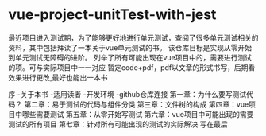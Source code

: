 # vue-project-unitTest-with-jest
最近项目进入测试期，为了能够更好地进行单元测试，查阅了很多单元测试相关的资料，其中包括拜读了一本关于vue单元测试的书。
该仓库目标是实现从零开始到单元测试无障碍的进阶。
列举了所有可能出现在vue项目中的，需要进行测试的项。可与实际项目中一一对应
暂定code+pdf，pdf以文章的形式书写，后期看效果进行更改,最好也能出一本书

序
  -关于本书
  -适用读者
  -开发环境
  -github仓库连接
第一章：为什么要写测试代码？
第二章：易于测试的代码与组件分类
第三章：文件树的构成
第四章：vue项目中哪些需要测试
第五章：从零开始写测试
第六章：vue项目中可能出现的需要测试的所有项目
第七章：针对所有可能出现的测试的实际解决
写在最后
